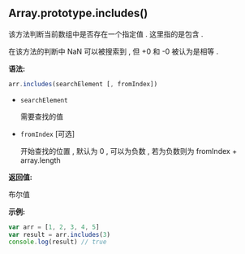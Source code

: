 ## Array.prototype.includes()

该方法判断当前数组中是否存在一个指定值 . 这里指的是包含 . 

在该方法的判断中 NaN 可以被搜索到 , 但 +0 和 -0 被认为是相等 .



**语法:**

```js
arr.includes(searchElement [, fromIndex])
```



- `searchElement`

  需要查找的值

- `fromIndex` [可选]

  开始查找的位置 , 默认为 0 , 可以为负数 , 若为负数则为 fromIndex + array.length



**返回值:**

布尔值



**示例:**

```js
var arr = [1, 2, 3, 4, 5]
var result = arr.includes(3)
console.log(result) // true
```

